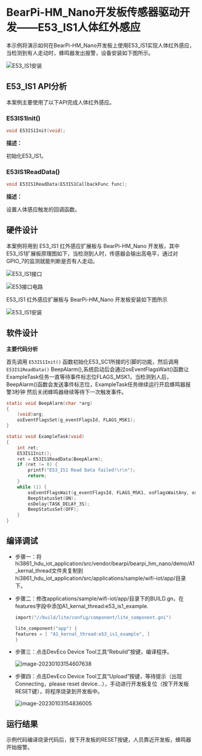 # BearPi-HM_Nano开发板传感器驱动开发——E53_IS1人体红外感应
本示例将演示如何在BearPi-HM_Nano开发板上使用E53_IS1实现人体红外感应，当检测到有人走动时，蜂鸣器发出报警，设备安装如下图所示。

![](/doc/bearpi/figures/C5_e53_is1_infrared/E53_IS1安装.png "E53_IS1安装")
## E53_IS1 API分析
本案例主要使用了以下API完成人体红外感应。
### E53IS1Init()
```C
void E53IS1Init(void);
```
 **描述：**

初始化E53_IS1。

### E53IS1ReadData()
```C
void E53IS1ReadData(E53IS1CallbackFunc func);
```
 **描述：**
 
设置人体感应触发的回调函数。




## 硬件设计
本案例将用到 E53_IS1 红外感应扩展板与 BearPi-HM_Nano 开发板，其中E53_IS1扩展板原理图如下，当检测到人时，传感器会输出高电平，通过对GPIO_7的监测就能判断是否有人走动。

![](/doc/bearpi/figures/C5_e53_is1_infrared/E53_IS1接口.png "E53_IS1接口")

![](/doc/bearpi/figures/C5_e53_is1_infrared/E53接口电路.png "E53接口电路")

E53_IS1 红外感应扩展板与 BearPi-HM_Nano 开发板安装如下图所示

![](/doc/bearpi/figures/C5_e53_is1_infrared/E53_IS1安装.png "E53_IS1安装")
## 软件设计

**主要代码分析**


首先调用 `E53IS1Init()` 函数初始化E53_SC1所接的引脚的功能，然后调用 `E53IS1ReadData()` BeepAlarm(),系统启动后会通过osEventFlagsWait()函数让ExampleTask任务一直等待事件标志位FLAGS_MSK1，当检测到人后，BeepAlarm()函数会发送事件标志位，ExampleTask任务继续运行开启蜂鸣器报警3秒钟 然后关闭蜂鸣器继续等待下一次触发事件。
```C
static void BeepAlarm(char *arg)
{
    (void)arg;
    osEventFlagsSet(g_eventFlagsId, FLAGS_MSK1);
}

static void ExampleTask(void)
{
    int ret;
    E53IS1Init();
    ret = E53IS1ReadData(BeepAlarm);
    if (ret != 0) {
        printf("E53_IS1 Read Data failed!\r\n");
        return;
    }
    while (1) {
        osEventFlagsWait(g_eventFlagsId, FLAGS_MSK1, osFlagsWaitAny, osWaitForever);
        BeepStatusSet(ON);
        osDelay(TASK_DELAY_3S);
        BeepStatusSet(OFF);
    }
}
```



## 编译调试


* 步骤一：将hi3861_hdu_iot_application/src/vendor/bearpi/bearpi_hm_nano/demo/A1_kernal_thread文件夹复制到hi3861_hdu_iot_application/src/applications/sample/wifi-iot/app/目录下。

* 步骤二：修改applications/sample/wifi-iot/app/目录下的BUILD.gn，在features字段中添加A1_kernal_thread:e53_is1_example.

    ```c
    import("//build/lite/config/component/lite_component.gni")

    lite_component("app") {
    features = [ "A1_kernal_thread:e53_is1_example", ]
    }
    ```
* 步骤三：点击DevEco Device Tool工具“Rebuild”按键，编译程序。

    ![image-20230103154607638](/doc/pic/image-20230103154607638.png)

* 步骤四：点击DevEco Device Tool工具“Upload”按键，等待提示（出现Connecting，please reset device...），手动进行开发板复位（按下开发板RESET键），将程序烧录到开发板中。

    ![image-20230103154836005](/doc/pic/image-20230103154836005.png)    
    


## 运行结果

示例代码编译烧录代码后，按下开发板的RESET按键，人员靠近开发板，蜂鸣器开始报警。



